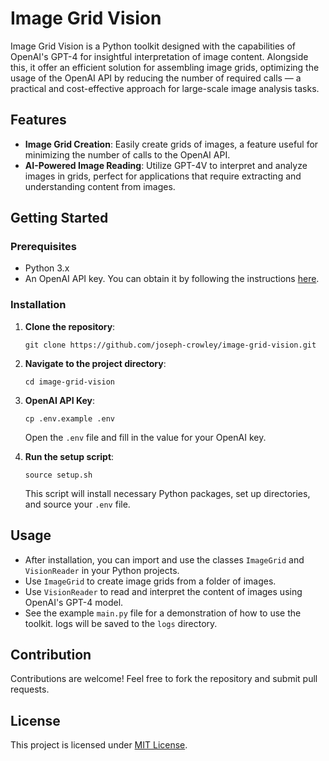 # Image Grid Vision

Image Grid Vision is a Python toolkit designed with the capabilities of OpenAI's GPT-4 for insightful interpretation of image content. Alongside this, it offer an efficient solution for assembling image grids, optimizing the usage of the OpenAI API by reducing the number of required calls — a practical and cost-effective approach for large-scale image analysis tasks.

## Features
- **Image Grid Creation**: Easily create grids of images, a feature useful for minimizing the number of calls to the OpenAI API. 
- **AI-Powered Image Reading**: Utilize GPT-4V to interpret and analyze images in grids, perfect for applications that require extracting and understanding content from images.

## Getting Started

### Prerequisites
- Python 3.x
- An OpenAI API key. You can obtain it by following the instructions [here](https://platform.openai.com/docs/quickstart/account-setup).

### Installation
1. **Clone the repository**:
   ```
   git clone https://github.com/joseph-crowley/image-grid-vision.git
   ```
2. **Navigate to the project directory**:
   ```
   cd image-grid-vision
   ```
3. **OpenAI API Key**:
   ```
   cp .env.example .env
   ```
   Open the `.env` file and fill in the value for your OpenAI key.

4. **Run the setup script**:
   ```
   source setup.sh
   ```
   This script will install necessary Python packages, set up directories, and source your `.env` file.

## Usage
- After installation, you can import and use the classes `ImageGrid` and `VisionReader` in your Python projects.
- Use `ImageGrid` to create image grids from a folder of images.
- Use `VisionReader` to read and interpret the content of images using OpenAI's GPT-4 model.
- See the example `main.py` file for a demonstration of how to use the toolkit. logs will be saved to the `logs` directory.

## Contribution
Contributions are welcome! Feel free to fork the repository and submit pull requests.

## License
This project is licensed under [MIT License](LICENSE).